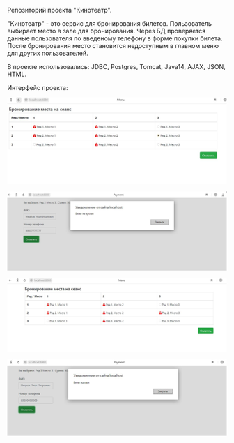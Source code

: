 Репозиторий проекта "Кинотеатр".

"Кинотеатр" - это сервис для бронирования билетов.
Пользователь выбирает место в зале для бронирования. 
Через БД проверяется данные пользователя по введеному телефону в форме покупки билета.
После бронирования место становится недоступным в главном меню для других пользователей.

В проекте использовались: JDBC, Postgres, Tomcat, Java14, AJAX, JSON, HTML.

Интерфейс проекта:

![alt text](https://raw.githubusercontent.com/Alexey710/job4j_cinema/master/images/menu.JPG)

![alt text](https://raw.githubusercontent.com/Alexey710/job4j_cinema/master/images/fail.JPG)

![alt text](https://raw.githubusercontent.com/Alexey710/job4j_cinema/master/images/success2.JPG)

![alt text](https://raw.githubusercontent.com/Alexey710/job4j_cinema/master/images/success.JPG)